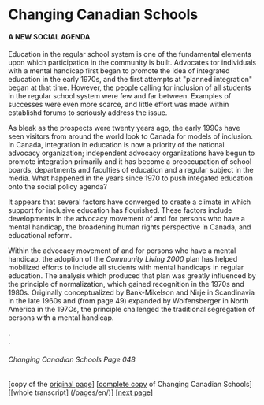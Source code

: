 # Changing Canadian Schools
#### A NEW SOCIAL AGENDA
Education in the regular school system is one of the fundamental elements upon which participation in the community is built. Advocates tor individuals with a mental handicap first began to promote the idea of integrated education in the early 1970s, and the first attempts at "planned integration" began at that time. However, the people calling for inclusion of all students in the regular school system were few and far between. Examples of successes were even more scarce, and little effort was made within establishd forums to seriously address the issue.  

As bleak as the prospects were twenty years ago, the early 1990s have seen visitors from around the world look to Canada for models of inclusion. In Canada, integration in education is now a priority of the national advocacy organization; independent advocacy organizations have begun to promote integration primarily and it has become a preoccupation of school boards, departments and faculties of education and a regular subject in the media. What happened in the years since 1970 to push integated education onto the social policy agenda?  

It appears that several factors have converged to create a climate in which support for inclusive education has flourished. These factors include developments in the advocacy movement of and for persons who have a mental handicap, the broadening human rights perspective in Canada, and educational reform.  

Within the advocacy movement of and for persons who have a mental handicap, the adoption of the *Community Living 2000* plan has helped mobilized efforts to include all students with mental handicaps in regular education. The analysis which produced that plan was greatly influenced by the principle of normalization, which gained recognition in the 1970s and 1980s. Originally conceptualized by Bank-Mikelson and Nirje in Scandinavia in the late 1960s and (from page 49) expanded by Wolfensberger in North America in the 197Os, the principle challenged the traditional segregation of persons with a mental handicap.

.  
.  
###### Changing Canadian Schools Page 048

[copy of the [original page](/copies-from-original/CCS048.png)]
[[complete copy](/copies-from-original/BestCopy_Changing_Canadian_Schools_Perspectives_on_Disability_and_Inclusion.pdf) of Changing Canadian Schools]
[[whole transcript] (/pages/en/)]
[[next page](Changing_Canadian_Schools-049)]

